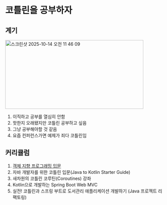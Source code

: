 # 코틀린을 공부하자

## 계기

<img width="439" height="219" alt="스크린샷 2025-10-14 오전 11 46 09" src="https://github.com/user-attachments/assets/8387d619-38f7-410a-8ca3-a12aedb55fe9" />

1. 이직하고 공부를 열심히 안함
2. 핫한지 오래됐지만 코틀린 공부하고 싶음
3. 그냥 공부해야할 것 같음
4. 요즘 컨퍼런스가면 예제가 죄다 코틀린임

## 커리큘럼
1. [객체 지향 프로그래밍 입문](https://github.com/dev-yoonjung/get-start-kotlin/blob/main/1_%EA%B0%9D%EC%B2%B4%EC%A7%80%ED%96%A5%ED%94%84%EB%A1%9C%EA%B7%B8%EB%9E%98%EB%B0%8D%EC%9E%85%EB%AC%B8.md)
2. 자바 개발자를 위한 코틀린 입문(Java to Kotlin Starter Guide)
3. 새차원의 코틀린 코루틴(Coroutines) 강좌
4. Kotlin으로 개발하는 Spring Boot Web MVC
5. 실전! 코틀린과 스프링 부트로 도서관리 애플리케이션 개발하기 (Java 프로젝트 리팩토링)

